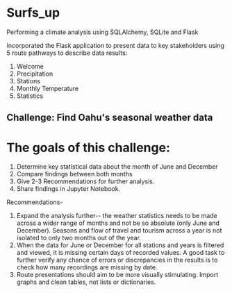 # Surfs_up
Performing a climate analysis using SQLAlchemy, SQLite and Flask

Incorporated the Flask application to present data to key stakeholders using 5 route pathways to describe data results:
1. Welcome
2. Precipitation
3. Stations
4. Monthly Temperature
5. Statistics

## Challenge: Find Oahu's seasonal weather data 
# The goals of this challenge:
1. Determine key statistical data about the month of June and December
2. Compare findings between both months
3. Give 2-3 Recommendations for further analysis.
4. Share findings in Jupyter Notebook.

Recommendations- 
1. Expand the analysis further-- the weather statistics needs to be made across a wider range of months and not be so absolute (only June and December). Seasons and flow of travel and tourism across a year is not isolated to only two months out of the year.
2. When the data for June or December for all stations and years is filtered and viewed, it is missing certain days of recorded values. A good task to further verify any chance of errors or discrepancies in the results is to check how many recordings are missing by date. 
3. Route presentations should aim to be more visually stimulating. Import graphs and clean tables, not lists or dictionaries.
